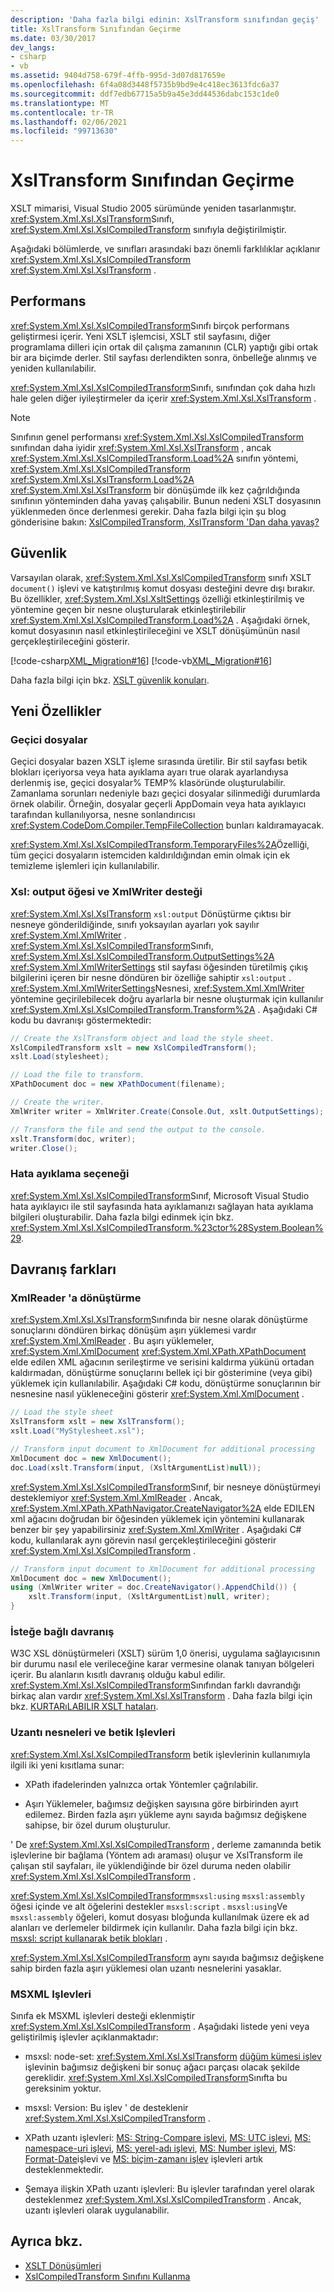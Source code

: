 ```yaml
---
description: 'Daha fazla bilgi edinin: XslTransform sınıfından geçiş'
title: XslTransform Sınıfından Geçirme
ms.date: 03/30/2017
dev_langs:
- csharp
- vb
ms.assetid: 9404d758-679f-4ffb-995d-3d07d817659e
ms.openlocfilehash: 6f4a08d3448f5735b9bd9e4c418ec3613fdc6a37
ms.sourcegitcommit: ddf7edb67715a5b9a45e3dd44536dabc153c1de0
ms.translationtype: MT
ms.contentlocale: tr-TR
ms.lasthandoff: 02/06/2021
ms.locfileid: "99713630"
---
```

# <a name="migrating-from-the-xsltransform-class"></a>XslTransform Sınıfından Geçirme

XSLT mimarisi, Visual Studio 2005 sürümünde yeniden tasarlanmıştır. <xref:System.Xml.Xsl.XslTransform>Sınıfı, <xref:System.Xml.Xsl.XslCompiledTransform> sınıfıyla değiştirilmiştir.

Aşağıdaki bölümlerde, ve sınıfları arasındaki bazı önemli farklılıklar açıklanır <xref:System.Xml.Xsl.XslCompiledTransform> <xref:System.Xml.Xsl.XslTransform> .

## <a name="performance"></a>Performans

<xref:System.Xml.Xsl.XslCompiledTransform>Sınıfı birçok performans geliştirmesi içerir. Yeni XSLT işlemcisi, XSLT stil sayfasını, diğer programlama dilleri için ortak dil çalışma zamanının (CLR) yaptığı gibi ortak bir ara biçimde derler. Stil sayfası derlendikten sonra, önbelleğe alınmış ve yeniden kullanılabilir.

<xref:System.Xml.Xsl.XslCompiledTransform>Sınıfı, sınıfından çok daha hızlı hale gelen diğer iyileştirmeler da içerir <xref:System.Xml.Xsl.XslTransform> .

> [!NOTE]
> Sınıfının genel performansı <xref:System.Xml.Xsl.XslCompiledTransform> sınıfından daha iyidir <xref:System.Xml.Xsl.XslTransform> , ancak <xref:System.Xml.Xsl.XslCompiledTransform.Load%2A> sınıfın yöntemi, <xref:System.Xml.Xsl.XslCompiledTransform> <xref:System.Xml.Xsl.XslTransform.Load%2A> <xref:System.Xml.Xsl.XslTransform> bir dönüşümde ilk kez çağrıldığında sınıfının yönteminden daha yavaş çalışabilir. Bunun nedeni XSLT dosyasının yüklenmeden önce derlenmesi gerekir. Daha fazla bilgi için şu blog gönderisine bakın: [XslCompiledTransform, XslTransform 'Dan daha yavaş?](/archive/blogs/antosha/xslcompiledtransform-slower-than-xsltransform)

## <a name="security"></a>Güvenlik

Varsayılan olarak, <xref:System.Xml.Xsl.XslCompiledTransform> sınıfı XSLT `document()` işlevi ve katıştırılmış komut dosyası desteğini devre dışı bırakır. Bu özellikler, <xref:System.Xml.Xsl.XsltSettings> özelliği etkinleştirilmiş ve yöntemine geçen bir nesne oluşturularak etkinleştirilebilir <xref:System.Xml.Xsl.XslCompiledTransform.Load%2A> . Aşağıdaki örnek, komut dosyasının nasıl etkinleştirileceğini ve XSLT dönüşümünün nasıl gerçekleştirileceğini gösterir.

[!code-csharp[XML_Migration#16](../../../../samples/snippets/csharp/VS_Snippets_Data/XML_Migration/CS/migration.cs#16)]
[!code-vb[XML_Migration#16](../../../../samples/snippets/visualbasic/VS_Snippets_Data/XML_Migration/VB/migration.vb#16)]

Daha fazla bilgi için bkz. [XSLT güvenlik konuları](xslt-security-considerations.md).

## <a name="new-features"></a>Yeni Özellikler

### <a name="temporary-files"></a>Geçici dosyalar

Geçici dosyalar bazen XSLT işleme sırasında üretilir. Bir stil sayfası betik blokları içeriyorsa veya hata ayıklama ayarı true olarak ayarlandıysa derlenmiş ise, geçici dosyalar% TEMP% klasöründe oluşturulabilir. Zamanlama sorunları nedeniyle bazı geçici dosyalar silinmediği durumlarda örnek olabilir. Örneğin, dosyalar geçerli AppDomain veya hata ayıklayıcı tarafından kullanılıyorsa, nesne sonlandırıcısı <xref:System.CodeDom.Compiler.TempFileCollection> bunları kaldıramayacak.

<xref:System.Xml.Xsl.XslCompiledTransform.TemporaryFiles%2A>Özelliği, tüm geçici dosyaların istemciden kaldırıldığından emin olmak için ek temizleme işlemleri için kullanılabilir.

### <a name="support-for-the-xsloutput-element-and-xmlwriter"></a>Xsl: output öğesi ve XmlWriter desteği

<xref:System.Xml.Xsl.XslTransform> `xsl:output` Dönüştürme çıktısı bir nesneye gönderildiğinde, sınıfı yoksayılan ayarları yok sayılır <xref:System.Xml.XmlWriter> . <xref:System.Xml.Xsl.XslCompiledTransform>Sınıfı, <xref:System.Xml.Xsl.XslCompiledTransform.OutputSettings%2A> <xref:System.Xml.XmlWriterSettings> stil sayfası öğesinden türetilmiş çıkış bilgilerini içeren bir nesne döndüren bir özelliğe sahiptir `xsl:output` . <xref:System.Xml.XmlWriterSettings>Nesnesi, <xref:System.Xml.XmlWriter> yöntemine geçirilebilecek doğru ayarlarla bir nesne oluşturmak için kullanılır <xref:System.Xml.Xsl.XslCompiledTransform.Transform%2A> . Aşağıdaki C# kodu bu davranışı göstermektedir:

```csharp
// Create the XslTransform object and load the style sheet.
XslCompiledTransform xslt = new XslCompiledTransform();
xslt.Load(stylesheet);

// Load the file to transform.
XPathDocument doc = new XPathDocument(filename);

// Create the writer.
XmlWriter writer = XmlWriter.Create(Console.Out, xslt.OutputSettings);

// Transform the file and send the output to the console.
xslt.Transform(doc, writer);
writer.Close();
```

### <a name="debug-option"></a>Hata ayıklama seçeneği

<xref:System.Xml.Xsl.XslCompiledTransform>Sınıf, Microsoft Visual Studio hata ayıklayıcı ile stil sayfasında hata ayıklamanızı sağlayan hata ayıklama bilgileri oluşturabilir. Daha fazla bilgi edinmek için bkz. <xref:System.Xml.Xsl.XslCompiledTransform.%23ctor%28System.Boolean%29>.

## <a name="behavioral-differences"></a>Davranış farkları

### <a name="transforming-to-an-xmlreader"></a>XmlReader 'a dönüştürme

<xref:System.Xml.Xsl.XslTransform>Sınıfında bir nesne olarak dönüştürme sonuçlarını döndüren birkaç dönüşüm aşırı yüklemesi vardır <xref:System.Xml.XmlReader> . Bu aşırı yüklemeler, <xref:System.Xml.XmlDocument> <xref:System.Xml.XPath.XPathDocument> elde edilen XML ağacının serileştirme ve serisini kaldırma yükünü ortadan kaldırmadan, dönüştürme sonuçlarını bellek içi bir gösterimine (veya gibi) yüklemek için kullanılabilir. Aşağıdaki C# kodu, dönüştürme sonuçlarının bir nesnesine nasıl yükleneceğini gösterir <xref:System.Xml.XmlDocument> .

```csharp
// Load the style sheet
XslTransform xslt = new XslTransform();
xslt.Load("MyStylesheet.xsl");

// Transform input document to XmlDocument for additional processing
XmlDocument doc = new XmlDocument();
doc.Load(xslt.Transform(input, (XsltArgumentList)null));
```

<xref:System.Xml.Xsl.XslCompiledTransform>Sınıf, bir nesneye dönüştürmeyi desteklemiyor <xref:System.Xml.XmlReader> . Ancak, <xref:System.Xml.XPath.XPathNavigator.CreateNavigator%2A> elde EDILEN xml ağacını doğrudan bir öğesinden yüklemek için yöntemini kullanarak benzer bir şey yapabilirsiniz <xref:System.Xml.XmlWriter> . Aşağıdaki C# kodu, kullanılarak aynı görevin nasıl gerçekleştirileceğini gösterir <xref:System.Xml.Xsl.XslCompiledTransform> .

```csharp
// Transform input document to XmlDocument for additional processing
XmlDocument doc = new XmlDocument();
using (XmlWriter writer = doc.CreateNavigator().AppendChild()) {
    xslt.Transform(input, (XsltArgumentList)null, writer);
}
```

### <a name="discretionary-behavior"></a>İsteğe bağlı davranış

W3C XSL dönüştürmeleri (XSLT) sürüm 1,0 önerisi, uygulama sağlayıcısının bir durumu nasıl ele verileceğine karar vermesine olanak tanıyan bölgeleri içerir. Bu alanların kısıtlı davranış olduğu kabul edilir. <xref:System.Xml.Xsl.XslCompiledTransform>Sınıfından farklı davrandığı birkaç alan vardır <xref:System.Xml.Xsl.XslTransform> . Daha fazla bilgi için bkz. [KURTARıLABILIR XSLT hataları](recoverable-xslt-errors.md).

### <a name="extension-objects-and-script-functions"></a>Uzantı nesneleri ve betik Işlevleri

<xref:System.Xml.Xsl.XslCompiledTransform> betik işlevlerinin kullanımıyla ilgili iki yeni kısıtlama sunar:

- XPath ifadelerinden yalnızca ortak Yöntemler çağrılabilir.

- Aşırı Yüklemeler, bağımsız değişken sayısına göre birbirinden ayırt edilemez. Birden fazla aşırı yükleme aynı sayıda bağımsız değişkene sahipse, bir özel durum oluşturulur.

' De <xref:System.Xml.Xsl.XslCompiledTransform> , derleme zamanında betik işlevlerine bir bağlama (Yöntem adı araması) oluşur ve XslTransform ile çalışan stil sayfaları, ile yüklendiğinde bir özel duruma neden olabilir <xref:System.Xml.Xsl.XslCompiledTransform> .

<xref:System.Xml.Xsl.XslCompiledTransform>`msxsl:using` `msxsl:assembly` öğesi içinde ve alt öğelerini destekler `msxsl:script` . `msxsl:using`Ve `msxsl:assembly` öğeleri, komut dosyası bloğunda kullanılmak üzere ek ad alanları ve derlemeler bildirmek için kullanılır. Daha fazla bilgi için bkz. [msxsl: script kullanarak betik blokları](script-blocks-using-msxsl-script.md) .

<xref:System.Xml.Xsl.XslCompiledTransform> aynı sayıda bağımsız değişkene sahip birden fazla aşırı yüklemesi olan uzantı nesnelerini yasaklar.

### <a name="msxml-functions"></a>MSXML Işlevleri

Sınıfa ek MSXML işlevleri desteği eklenmiştir <xref:System.Xml.Xsl.XslCompiledTransform> . Aşağıdaki listede yeni veya geliştirilmiş işlevler açıklanmaktadır:

- msxsl: node-set: <xref:System.Xml.Xsl.XslTransform> [düğüm kümesi işlev](/previous-versions/dotnet/netframework-4.0/ms256197(v=vs.100)) işlevinin bağımsız değişkeni bir sonuç ağacı parçası olacak şekilde gereklidir. <xref:System.Xml.Xsl.XslCompiledTransform>Sınıfta bu gereksinim yoktur.

- msxsl: Version: Bu işlev ' de desteklenir <xref:System.Xml.Xsl.XslCompiledTransform> .

- XPath uzantı işlevleri: [MS: String-Compare işlevi](/previous-versions/dotnet/netframework-4.0/ms256114(v=vs.100)), [MS: UTC işlevi](/previous-versions/dotnet/netframework-4.0/ms256474(v=vs.100)), [MS: namespace-uri işlevi](/previous-versions/dotnet/netframework-4.0/ms256231(v=vs.100)), [MS: yerel-adı işlevi](/previous-versions/dotnet/netframework-4.0/ms256055(v=vs.100)), [MS: Number işlevi](/previous-versions/dotnet/netframework-4.0/ms256155(v=vs.100)), MS: [Format-Date](/previous-versions/dotnet/netframework-4.0/ms256099(v=vs.100))işlevi ve [MS: biçim-zamanı işlev](/previous-versions/dotnet/netframework-4.0/ms256467(v=vs.100)) işlevleri artık desteklenmektedir.

- Şemaya ilişkin XPath uzantı işlevleri: Bu işlevler tarafından yerel olarak desteklenmez <xref:System.Xml.Xsl.XslCompiledTransform> . Ancak, uzantı işlevleri olarak uygulanabilir.

## <a name="see-also"></a>Ayrıca bkz.

- [XSLT Dönüşümleri](xslt-transformations.md)
- [XslCompiledTransform Sınıfını Kullanma](using-the-xslcompiledtransform-class.md)
